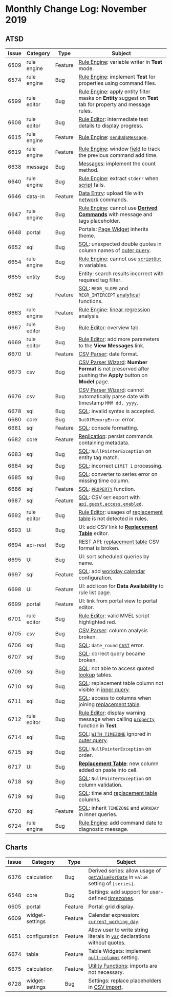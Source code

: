 # Monthly Change Log: November 2019

## ATSD

 Issue| Category    | Type    | Subject
------|-------------|---------|--------
6509|rule engine|Feature|[Rule Engine](../../rule-engine/README.md): variable writer in **Test** mode.
6574|rule engine|Bug|[Rule Engine](../../rule-engine/README.md): implement **Test** for properties using command files.
6599|rule editor|Bug|[Rule Engine](../../rule-engine/README.md): apply entity filter masks on **Entity** suggest on **Test** tab for property and message rules.
6608|rule editor|Bug|[Rule Editor](../../rule-engine/README.md): intermediate test details to display progress.
6615|rule engine|Feature|[Rule Engine](../../rule-engine/README.md): [`sendUdpMessage`](../../rule-engine/functions-utility.md#sendudpmessage).
6619|rule engine|Feature|[Rule Engine](../../rule-engine/README.md): window [field](../../rule-engine/window-fields.md#date-fields) to track the previous command add time.
6638|message|Bug|[Messages](../../api/data/messages/query.md): implement the count method.
6640|rule engine|Bug|[Rule Engine](../../rule-engine/README.md): extract `stderr` when [script](../../rule-engine/functions-script.md) fails.
6646|data-in|Feature|[Data Entry](../../tutorials/getting-started.md#writing-data): upload file with [network](../../api/network/README.md) commands.
6647|rule engine|Bug|[Rule Engine](../../rule-engine/README.md): cannot use [**Derived Commands**](../../rule-engine/derived.md) with message and tags placeholder.
6648|portal|Bug|Portals: [Page Widget](https://axibase.com/docs/charts/widgets/page-widget/) inherits theme.
6652|sql|Bug|[SQL](../../sql/README.md): unexpected double quotes in column names of [outer query](../../sql/README.md#inline-views).
6654|rule engine|Bug|[Rule Engine](../../rule-engine/README.md): cannot use [`scriptOut`](../../rule-engine/functions-script.md) in variables.
6655|entity|Bug|Entity: search results incorrect with required tag filter.
6662|sql|Feature|[SQL](../../sql/README.md): `REGR_SLOPE` and `REGR_INTERCEPT` [analytical](../../sql/README.md#regr_intercept) functions.
6663|rule engine|Feature|[Rule Engine](../../rule-engine/README.md): [linear regression](../../rule-engine/functions-statistical.md) analysis.
6667|rule editor|Bug|[Rule Editor](../../rule-engine/README.md): overview tab.
6669|rule editor|Bug|[Rule Editor](../../rule-engine/README.md): add more parameters to the **View Messages** link.
6670|UI|Feature|[CSV Parser](../../parsers/csv/README.md#uploading-csv-files): date format.
6673|csv|Bug|[CSV Parser Wizard](../../tutorials/getting-started-insert.md#csv-files): **Number Format** is not preserved after pushing the **Apply** button on **Model** page.
6676|csv|Bug|[CSV Parser Wizard](../../tutorials/getting-started-insert.md#csv-files): cannot automatically parse date with timestamp `MMM dd, yyyy`.
6678|sql|Bug|[SQL](../../sql/README.md): invalid syntax is accepted.
6680|core|Bug|`OutOfMemoryError` error.
6681|sql|Feature|[SQL](../../sql/README.md): console formatting.
6682|core|Feature|[Replication](../../administration/monitoring.md#replication): persist commands containing metadata.
6683|sql|Bug|[SQL](../../sql/README.md): `NullPointerException` on entity tag match.
6684|sql|Bug|[SQL](../../sql/README.md): incorrect `LIMIT 1` processing.
6685|sql|Bug|[SQL](../../sql/README.md): converter to series error on missing time column.
6686|sql|Feature|[SQL](../../sql/README.md): [`PROPERTY`](../../sql/README.md#property) function.
6687|sql|Feature|[SQL](../../sql/README.md): CSV `GET` export with [`api.guest.access.enabled`](../../administration/server-properties.md#other).
6692|rule editor|Bug|[Rule Editor](../../rule-engine/README.md): usages of [replacement table](../../rule-engine/functions-lookup.md#overview) is not detected in rules.
6693|UI|Bug|UI: add CSV link to [**Replacement Table**](../../rule-engine/functions-lookup.md#overview) editor.
6694|api-rest|Bug|REST API: [replacement table](../../api/meta/replacement-table/get.md#example-with-csv-format) CSV format is broken.
6695|UI|Bug|UI: sort scheduled queries by name.
6697|sql|Feature|[SQL](../../sql/README.md): add [workday calendar](../../sql/README.md#with-workday_calendar) configuration.
6698|UI|Feature|UI: add icon for **Data Availability** to rule list page.
6699|portal|Feature|UI: link from portal view to portal editor.
6701|rule editor|Bug|[Rule Editor](../../rule-engine/README.md): valid MVEL script highlighted red.
6705|csv|Bug|[CSV Parser](../../parsers/csv/README.md#uploading-csv-files): column analysis broken.
6706|sql|Bug|[SQL](../../sql/README.md): `date_round` [`CAST`](../../sql/README.md#cast) error.
6707|sql|Bug|[SQL](../../sql/README.md): correct query became broken.
6709|sql|Bug|[SQL](../../sql/README.md): not able to access quoted [lookup](../../sql/README.md#lookup) tables.
6710|sql|Bug|[SQL](../../sql/README.md): replacement table column not visible in [inner query](../../sql/README.md#inline-views).
6711|sql|Bug|[SQL](../../sql/README.md): access to columns when joining [replacement table](../../sql/README.md#lookup).
6712|rule editor|Bug|[Rule Editor](../../rule-engine/README.md): display warning message when calling [`property`](../../rule-engine/functions-property.md#property) function in **Test**.
6714|sql|Bug|[SQL](../../sql/README.md): [`WITH TIMEZONE`](../../sql/README.md#with-timezone) ignored in [outer query](../../sql/README.md#inline-views).
6715|sql|Bug|[SQL](../../sql/README.md): `NullPointerException` on order.
6717|UI|Bug|[**Replacement Table**](../../rule-engine/functions-lookup.md#overview): new column added on paste into cell.
6718|sql|Bug|[SQL](../../sql/README.md): `NullPointerException` on column validation.
6719|sql|Bug|[SQL](../../sql/README.md): time and [replacement table](../../sql/README.md#lookup) columns.
6720|sql|Feature|[SQL](../../sql/README.md): inherit `TIMEZONE` and `WORKDAY` in inner queries.
6724|rule engine|Bug|[Rule Engine](../../rule-engine/README.md): add command date to diagnostic message.

## Charts

 Issue| Category    | Type    | Subject
------|-------------|---------|--------
6376|calculation|Bug|Derived series: allow usage of [`getValueForDate`](https://axibase.com/docs/charts/syntax/udf.html#getvaluefordate) in `value` setting of `[series]`.
6548|core|Bug|Settings: add support for user-defined [timezones](https://axibase.com/docs/charts/widgets/shared/#timezone).
6605|portal|Feature|Portal: grid display.
6609|widget-settings|Feature|Calendar expression: [`current_working_day`](https://axibase.com/docs/charts/syntax/calendar.html#previous-time).
6651|configuration|Feature|Allow user to write string literals in [`var`](https://axibase.com/docs/charts/syntax/control-structures.html#var) declarations without quotes.
6674|table|Feature|Table Widgets: implement [`null-columns`](https://axibase.com/docs/charts/widgets/shared-table/#column-visibility) setting.
6675|calculation|Feature|[Utility Functions](https://axibase.com/docs/charts/syntax/udf.html#utility-functions): imports are not necessary.
6728|widget-settings|Bug|Settings: replace placeholders in [CSV import](https://axibase.com/docs/charts/syntax/control-structures.html#control-structures).
